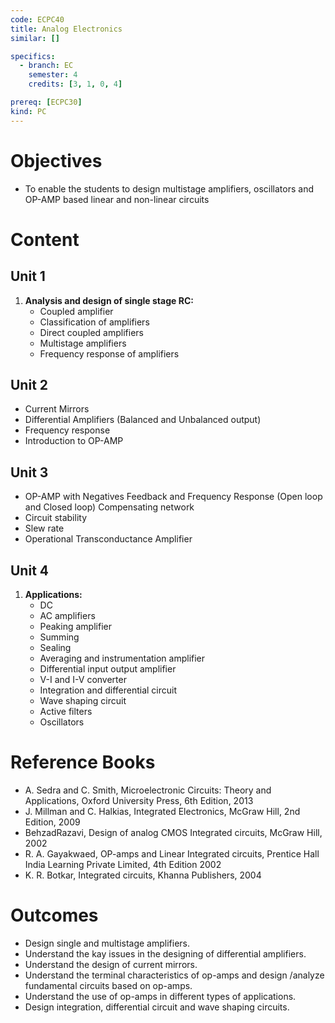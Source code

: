 ```yaml
---
code: ECPC40
title: Analog Electronics
similar: []

specifics:
  - branch: EC
    semester: 4
    credits: [3, 1, 0, 4]

prereq: [ECPC30]
kind: PC
---
```


# Objectives

- To enable the students to design multistage amplifiers, oscillators and OP-AMP based linear and non-linear circuits

# Content

## Unit 1

1. **Analysis and design of single stage RC:**
   - Coupled amplifier
   - Classification of amplifiers
   - Direct coupled amplifiers
   - Multistage amplifiers
   - Frequency response of amplifiers

## Unit 2

   - Current Mirrors
   - Differential Amplifiers (Balanced and Unbalanced output)
   - Frequency response
   - Introduction to OP-AMP

## Unit 3

   - OP-AMP with Negatives Feedback and Frequency Response (Open loop and Closed loop) Compensating network
   - Circuit stability
   - Slew rate
   - Operational Transconductance Amplifier

## Unit 4

1. **Applications:**
   - DC
   - AC amplifiers
   - Peaking amplifier
   - Summing
   - Sealing
   - Averaging and instrumentation amplifier
   - Differential input output amplifier
   - V-I and I-V converter
   - Integration and differential circuit
   - Wave shaping circuit
   - Active filters
   - Oscillators

# Reference Books

- A. Sedra and C. Smith, Microelectronic Circuits: Theory and Applications, Oxford University Press, 6th Edition, 2013
- J. Millman and C. Halkias, Integrated Electronics, McGraw Hill, 2nd Edition, 2009
- BehzadRazavi, Design of analog CMOS Integrated circuits, McGraw Hill, 2002
- R. A. Gayakwaed, OP-amps and Linear Integrated circuits, Prentice Hall India Learning Private Limited, 4th Edition 2002
- K. R. Botkar, Integrated circuits, Khanna Publishers, 2004

# Outcomes

- Design single and multistage amplifiers.
- Understand the kay issues in the designing of differential amplifiers.
- Understand the design of current mirrors.
- Understand the terminal characteristics of op-amps and design /analyze fundamental circuits based on op-amps.
- Understand the use of op-amps in different types of applications.
- Design integration, differential circuit and wave shaping circuits.
